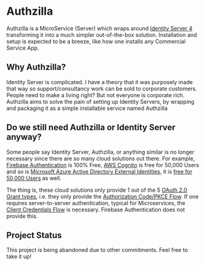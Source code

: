 # Authzilla

Authzilla is a MicroService (Server) which wraps around [Identity Server 4](https://identityserver4.readthedocs.io/) 
transforming it into a much simpler out-of-the-box solution. 
Installation and setup is expected to be a breeze, like how one installs any Commercial Service App.

## Why Authzilla?
Identity Server is complicated. I have a theory that it was purposely made that way so support/consultancy work can be sold to corporate customers.
People need to make a living right?
But not everyone is corporate rich. Authzilla aims to solve the pain of setting up Identity Servers, by wrapping and packaging it as a 
simple installable service named Authzilla


## Do we still need Authzilla or Identity Server anyway?
Some people say Identity Server, Authzilla, or anything similar is no longer necessary since there are so many cloud solutions out there.
For example, [Firebase Authentication](https://firebase.google.com/docs/auth) is 100% Free, [AWS Cognito](https://aws.amazon.com/cognito/) 
is free for 50,000 Users and so is
[Microsoft Azure Active Directory External Identities](https://azure.microsoft.com/en-au/services/active-directory/external-identities), 
it is [free for 50,000 Users](https://azure.microsoft.com/en-us/pricing/details/active-directory/external-identities/) as well. 

The thing is, these cloud solutions only provide 1 out of the 5 [OAuth 2.0 Grant types](https://oauth.net/2/grant-types/), 
i.e. they only provide the [Authorization Code/PKCE Flow](https://auth0.com/docs/authorization/flows/authorization-code-flow).
If one requires server-to-server authentication, typical for Microservices, the [Client Credentials Flow](https://auth0.com/docs/authorization/flows/client-credentials-flow)
is necessary. Firebase Authentication does not provide this. 

## Project Status
This project is being abandoned due to other commitments. Feel free to take it up!


